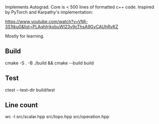 Implements Autograd. Core is < 500 lines of formatted c++ code. Inspired by PyTorch and Karpathy's implementation:

https://www.youtube.com/watch?v=VMj-3S1tku0&list=PLAqhIrjkxbuWI23v9cThsA9GvCAUhRvKZ

Mostly for learning.


## Build
cmake -S . -B ./build && cmake --build build

## Test
ctest --test-dir build/test

## Line count
wc -l src/scalar.hpp src/topo.hpp src/operation.hpp
